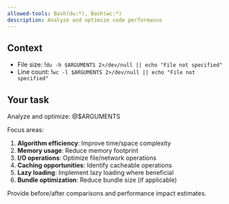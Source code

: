 ```yaml
---
allowed-tools: Bash(du:*), Bash(wc:*)
description: Analyze and optimize code performance
---
```


## Context

- File size: !`du -h $ARGUMENTS 2>/dev/null || echo "File not specified"`
- Line count: !`wc -l $ARGUMENTS 2>/dev/null || echo "File not specified"`

## Your task

Analyze and optimize: @$ARGUMENTS

Focus areas:
1. **Algorithm efficiency**: Improve time/space complexity
2. **Memory usage**: Reduce memory footprint
3. **I/O operations**: Optimize file/network operations
4. **Caching opportunities**: Identify cacheable operations
5. **Lazy loading**: Implement lazy loading where beneficial
6. **Bundle optimization**: Reduce bundle size (if applicable)

Provide before/after comparisons and performance impact estimates.